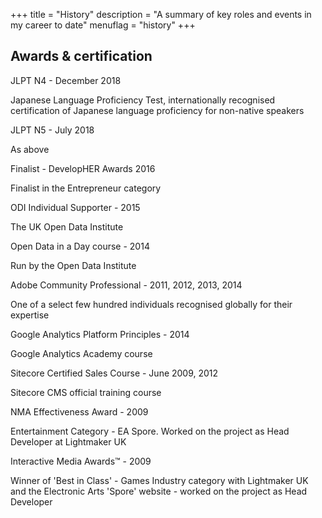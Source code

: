 +++
title       = "History"
description = "A summary of key roles and events in my career to date"
menuflag    = "history"
+++

## Awards & certification

<p class="textlist--header">JLPT N4 - December 2018</p>
<p class="textlist--subtitle">Japanese Language Proficiency Test, internationally recognised certification of Japanese language proficiency for non-native speakers</p>

<p class="textlist--header">JLPT N5 - July 2018</p>
<p class="textlist--subtitle">As above</p>

<p class="textlist--header">Finalist - DevelopHER Awards 2016</p>
<p class="textlist--subtitle">Finalist in the Entrepreneur category</p>

<p class="textlist--header">ODI Individual Supporter - 2015</p>
<p class="textlist--subtitle">The UK Open Data Institute</p>

<p class="textlist--header">Open Data in a Day course - 2014</p>
<p class="textlist--subtitle">Run by the Open Data Institute</p>

<p class="textlist--header">Adobe Community Professional - 2011, 2012, 2013, 2014</p>
<p class="textlist--subtitle">One of a select few hundred individuals recognised globally for their expertise</p>

<p class="textlist--header">Google Analytics Platform Principles - 2014</p>
<p class="textlist--subtitle">Google Analytics Academy course</p>

<p class="textlist--header">Sitecore Certified Sales Course - June 2009, 2012</p>
<p class="textlist--subtitle">Sitecore CMS official training course</p>

<p class="textlist--header">NMA Effectiveness Award - 2009</p>
<p class="textlist--subtitle">Entertainment Category - EA Spore. Worked on the project as Head Developer at Lightmaker UK</p>

<p class="textlist--header">Interactive Media Awards™ - 2009</p>
<p class="textlist--subtitle">Winner of 'Best in Class' - Games Industry category with Lightmaker UK and the Electronic Arts 'Spore' website - worked on the project as Head Developer</p>
